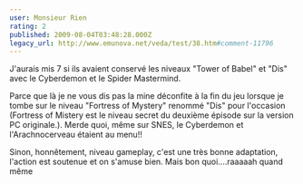 ```yaml
---
user: Monsieur Rien
rating: 2
published: 2009-08-04T03:48:28.000Z
legacy_url: http://www.emunova.net/veda/test/38.htm#comment-11796
---
```

J'aurais mis 7 si ils avaient conservé les niveaux "Tower of Babel" et "Dis" avec le Cyberdemon et le Spider Mastermind.

Parce que là je ne vous dis pas la mine déconfite à la fin du jeu lorsque je tombe sur le niveau "Fortress of Mystery" renommé "Dis" pour l'occasion (Fortress of Mistery est le niveau secret du deuxième épisode sur la version PC originale.).
Merde quoi, même sur SNES, le Cyberdemon et l'Arachnocerveau étaient au menu!!

Sinon, honnêtement, niveau gameplay, c'est une très bonne adaptation, l'action est soutenue et on s'amuse bien.
Mais bon quoi....raaaaah quand même